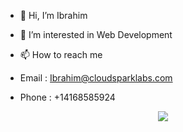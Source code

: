 - 👋 Hi, I’m Ibrahim
- 👀 I’m interested in Web Development

- 📫 How to reach me 
- Email : Ibrahim@cloudsparklabs.com
- Phone : +14168585924

<p align='center'>
<a href="https://visitorbadge.io/status?path=https%3A%2F%2Fgithub.com%2FIbrahim-CloudLabs%2FIbrahim-CloudLabs%2Fblob%2Fmain%2FREADME.md"><img src="https://api.visitorbadge.io/api/visitors?path=https%3A%2F%2Fgithub.com%2FIbrahim-CloudLabs%2FIbrahim-CloudLabs%2Fblob%2Fmain%2FREADME.md&labelColor=%23f47373&countColor=%23263759" /></a>
</p>

<!---
Ibrahim-CloudLabs/Ibrahim-CloudLabs is a ✨ special ✨ repository because its `README.md` (this file) appears on your GitHub profile.
You can click the Preview link to take a look at your changes.
--->
